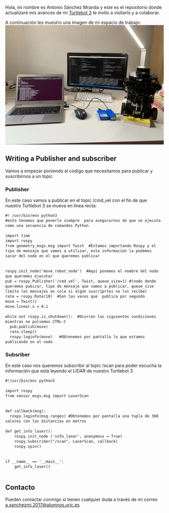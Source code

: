 
Hola, mi nombre es Antonio Sánchez Mranda y este es el repositorio donde actualizaré mis avances de mi [Turtlebot 3](https://github.com/asanchezmi2017/hello-world) te invito a visitarlo y a colaborar.

A continuación les muestro una imagen de mi espacio de trabajo: ![ESpacio de Trabajo](https://github.com/asanchezmi2017/asanchezmi2017.github.io/blob/main/IMG_3592.jpg)


## Writing a Publisher and subscriber 

Vamos a empezar poniendo el código que necesitamos para publicar y suscribirnos a un topic

### Publisher
En este caso vamos a publicar en el topic /cmd_vel con el fin de que nuestro Turtlebot 3 se mueva en línea recta:
```
#! /usr/bin/env python3   
#esto tenemos que ponerlo siempre  para asegurarnos de que se ejecuta como una secuencia de comandos Python

import time
import rospy
from geometry_msgs.msg import Twist  #Estamos importando Rospy y el tipo de mensaje que vamos a utilizar, esta información la podemos sacar del nodo en el que queremos publicar


rospy.init_node('move_robot_node')  #Aquí ponemos el nombre del nodo que queremos ejecutar
pub = rospy.Publisher('/cmd_vel', Twist, queue_size=1) #(nodo donde queremos pubicar, tipo de mensaje que vamos a publicar, queue_size limita los mensajes en cola si algún suscriprtos no los recibe)
rate = rospy.Rate(10)  #Son las veces que  publica por segundo 
move = Twist()
move.linear.x = 0.1

while not rospy.is_shutdown():  #Ocurren las siguientes condiciones mientras no pulsemos CTRL-C
  pub.publish(move) 
  rate.sleep()
  rospy.loginfo(move)	#Obtenemos por pantalla lo que estamos publicando en el nodo
```

### Subsriber
En este caso nos queremos subscribir al topic /scan para poder escucha la información que está leyendo el LIDAR de nuestro Turtlebot 3
```
#!/usr/bin/env python3

import rospy 
from sensor_msgs.msg import LaserScan


def callback(msg):
  rospy.loginfo(msg.ranges) #Obtenemos por pantalla una tupla de 360 valores con las distancias en metros

def get_info_laser():
	rospy.init_node ('info_laser', anonymous = True)
	rospy.Subscriber("/scan", LaserScan, callback)
	rospy.spin()
	

if __name__ == '__main__':
    get_info_laser()	
    
```



## Contacto
Pueden contactar conmigo si tienen cualquier duda a través de mi correo a.sanchezmi.2017@alumnos.urjc.es

